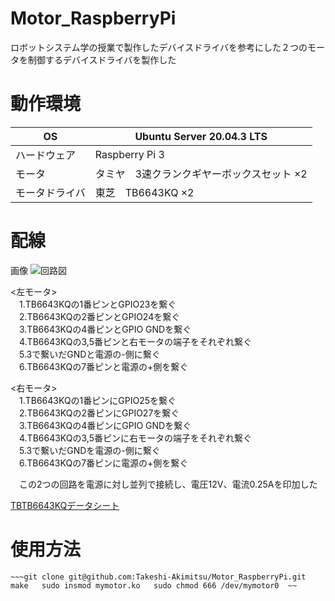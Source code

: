 # Motor_RaspberryPi
ロボットシステム学の授業で製作したデバイスドライバを参考にした２つのモータを制御するデバイスドライバを製作した

# 動作環境
|OS|Ubuntu Server 20.04.3 LTS|
|---|---|
|ハードウェア|Raspberry Pi 3|
|モータ|タミヤ　3速クランクギヤーボックスセット ×2|
|モータドライバ|東芝　TB6643KQ ×2|

 # 配線
画像
![回路図](https://user-images.githubusercontent.com/97353827/149396445-e3beb1fa-9635-4022-901a-dfd397891cb1.jpg)

<左モータ>  
　1.TB6643KQの1番ピンとGPIO23を繋ぐ  
　2.TB6643KQの2番ピンとGPIO24を繋ぐ  
　3.TB6643KQの4番ピンとGPIO GNDを繋ぐ  
　4.TB6643KQの3,5番ピンと右モータの端子をそれぞれ繋ぐ  
　5.3で繋いだGNDと電源の-側に繋ぐ  
　6.TB6643KQの7番ピンと電源の+側を繋ぐ  

<右モータ>  
　1.TB6643KQの1番ピンにGPIO25を繋ぐ  
　2.TB6643KQの2番ピンにGPIO27を繋ぐ  
　3.TB6643KQの4番ピンにGPIO GNDを繋ぐ  
　4.TB6643KQの3,5番ピンに右モータの端子をそれぞれ繋ぐ  
　5.3で繋いだGNDを電源の-側に繋ぐ  
　6.TB6643KQの7番ピンに電源の+側を繋ぐ


　この2つの回路を電源に対し並列で接続し、電圧12V、電流0.25Aを印加した


[TBTB6643KQデータシート](http://www.kyohritsu.jp/eclib/OTHER/DATASHEET/TOSHIBA/tb6643kq.pdf)

# 使用方法
`~~~git clone git@github.com:Takeshi-Akimitsu/Motor_RaspberryPi.git  
make  
sudo insmod mymotor.ko  
sudo chmod 666 /dev/mymotor0  ~~`
